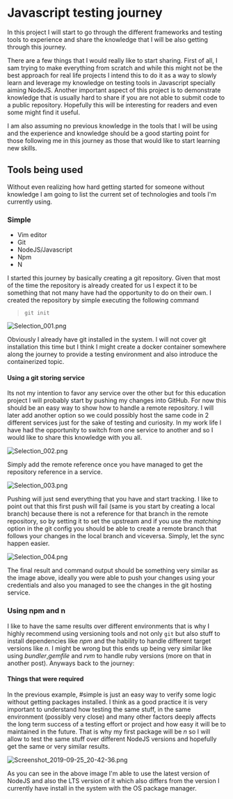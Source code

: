 # Javascript testing journey

In this project I will start to go through the different frameworks and testing tools to experience and share the knowledge that I will be also getting through this journey.

There are a few things that I would really like to start sharing. First of all, I sam trying to make everything from scratch and while this might not be the best approach for real life projects I intend this to do it as a way to slowly learn and leverage my knowledge on testing tools in Javascript specially aiming NodeJS. Another important aspect of this project is to demonstrate knowledge that is usually hard to share if you are not able to submit code to a public repository. Hopefully this will be interesting for readers and even some might find it useful.

I am also assuming no previous knowledge in the tools that I will be using and the experience and knowledge should be a good starting point for those following me in this journey as those that would like to start learning new skills.

## Tools being used
Without even realizing how hard getting started for someone without knowledge I am going to list the current set of technologies and tools I'm currently using.

### Simple
- Vim editor 
- Git
- NodeJS/Javascript
- Npm 
- N

I started this journey by basically creating a git repository. Given that most of the time the repository is already created for us I expect it to be something that not many have had the opportunity to do on their own. I created the repository by simple executing the following command
>`git init`

![Selection_001.png](https://ipfs.busy.org/ipfs/QmZVUscxmVXeXdhDgVnUM3w7cRK7SG7Dm22jGkg9yi48Sx)

Obviously I already have git installed in the system. I will not cover git installation this time but I think I might create a docker container somewhere along the journey to provide a testing environment and also introduce the containerized topic. 

#### Using a git storing service
Its not my intention to favor any service over the other but for this education project I will probably start by pushing my changes into GitHub. For now this should be an easy way to show how to handle a remote repository. I will later add another option so we could possibly host the same code in 2 different services just for the sake of testing and curiosity. In my work life I have had the opportunity to switch from one service to another and so I would like to share this knowledge with you all. 

![Selection_002.png](https://ipfs.busy.org/ipfs/QmWGA7oGkskQrWGKuaUFCQdCTWq8Wz1cQ5xwfc92h5VWK3)

Simply add the remote reference once you have managed to get the repository reference in a service.

![Selection_003.png](https://ipfs.busy.org/ipfs/QmQ9pXrzVx3twpDgR962RiaVWJsoVg7ERVfM8VWECKWdCm)

Pushing will just send everything that you have and start tracking. I like to point out that this first push will fail (same is you start by creating a local branch) because there is not a reference for that branch in the remote repository, so by setting it to set the upstream and if you use the *matching* option in the git config you should be able to create a remote branch that follows your changes in the local branch and viceversa. Simply, let the sync happen easier.

![Selection_004.png](https://ipfs.busy.org/ipfs/QmVpKKM62DvdLCeEKuiKZxvj98vSJsC1QrFoyM1beeNwng)

The final result and command output should be something very similar as the image above, ideally you were able to push your changes using your credentials and also you managed to see the changes in the git hosting service.

### Using npm and n
I like to have the same results over different environments that is why I highly recommend using versioning tools and not only `git` but also stuff to install dependencies like _npm_ and the hability to handle different target versions like _n_. I might be wrong but this ends up being very similar like using _bundler_,_gemfile_ and _rvm_ to handle ruby versions (more on that in another post). Anyways back to the journey:

#### Things that were required
In the previous example, #simple is just an easy way to verify some logic without getting packages installed. I think as a good practice it is very important to understand how testing the same stuff, in the same environment (possibly very close) and many other factors deeply affects the long term success of a testing effort or project and how easy it will be to maintained in the future. That is why my first package will be _n_ so I will allow to test the same stuff over different NodeJS versions and hopefully get the same or very similar results.

![Screenshot_2019-09-25_20-42-36.png](https://ipfs.busy.org/ipfs/QmVHDMYcUJhGtAgWabwxqXXXqoRbHiAxPGvzdjtgXCkwGN)

As you can see in the above image I'm able to use the latest version of NodeJS and also the LTS version of it which also differs from the version I currently have install in the system with the OS package manager.